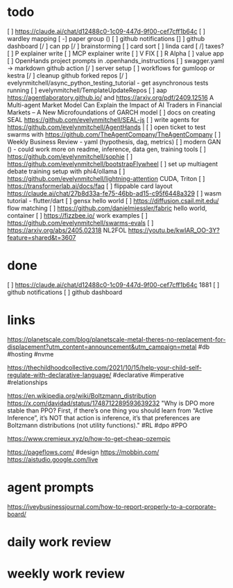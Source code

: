 # todo
[  ] https://claude.ai/chat/d12488c0-1c09-447d-9f00-cef7cff1b64c
[ ] wardley mapping
[ -] paper group ()
[ ] github notifications
[]  ] github dashboard
[/ ] can pp
[/ ] brainstorming
   [ ] card sort
[ ] linda card
[ /] taxes?
[ ] P explainer write
[ ] MCP explainer write
[ ] V FIX
[ ] R Alpha
[ ] value app
[ ] OpenHands project prompts in .openhands_instructions
[ ] swagger.yaml -> markdown github action
[/ ] server setup
[ ] workflows for gumloop or kestra
[/ ] cleanup github forked repos
[/ ] evelynmitchell/async_python_testing_tutorial - get asynchronous tests running
[ ] evelynmitchell/TemplateUpdateRepos
[ ] aap https://agentlaboratory.github.io/ and https://arxiv.org/pdf/2409.12516 A Multi-agent Market Model Can Explain the Impact of AI Traders in Financial Markets – A New Microfoundations of GARCH model
[ ] docs on creating SEAL https://github.com/evelynmitchell/SEAL-js
[ ] write agents for https://github.com/evelynmitchell/AgentHands |
[ ] open ticket to test swarms with https://github.com/TheAgentCompany/TheAgentCompany
[ ] Weekly Business Review - yaml (hypothesis, dag, metrics)
[ ] modern GAN () - could work more on readme, inference, data gen, training tools
[ ] https://github.com/evelynmitchell/sophie
[ ] https://github.com/evelynmitchell/bootstrapFlywheel
[ ] set up multiagent debate training setup with phi4/ollama
[ ] https://github.com/evelynmitchell/lightning-attention CUDA, Triton
[ ] https://transformerlab.ai/docs/faq
[ ] flippable card layout https://claude.ai/chat/27b8d33a-fe75-46bb-ad15-c95f6448a329
[ ] wasm tutorial - flutter/dart
[ ] gensx hello world
[ ] https://diffusion.csail.mit.edu/ flow matching 
[ ] https://github.com/danielmiessler/fabric hello world, container
[ ] https://fizzbee.io/ work examples
[ ] https://github.com/evelynmitchell/swarms-evals
[ ] https://arxiv.org/abs/2405.02318 NL2FOL
https://youtu.be/kwIAR_OO-3Y?feature=shared&t=3607

# done

[  ] https://claude.ai/chat/d12488c0-1c09-447d-9f00-cef7cff1b64c 1881
[ ] github notifications
[ ] github dashboard



# links

https://planetscale.com/blog/planetscale-metal-theres-no-replacement-for-displacement?utm_content=announcement&utm_campaign=metal #db #hosting #nvme

https://thechildhoodcollective.com/2021/10/15/help-your-child-self-regulate-with-declarative-language/ #declarative #imperative #relationships

https://en.wikipedia.org/wiki/Boltzmann_distribution https://x.com/davidad/status/1748712289593639232 "Why is DPO more stable than PPO? First, if there’s one thing you should learn from “Active Inference”, it’s NOT that action is inference, it’s that preferences are Boltzmann distributions (not utility functions)." #RL #dpo #PPO 

https://www.cremieux.xyz/p/how-to-get-cheap-ozempic

https://pageflows.com/ #design https://mobbin.com/ https://aistudio.google.com/live

# agent prompts

https://iveybusinessjournal.com/how-to-report-properly-to-a-corporate-board/

# daily work review

# weekly work review
